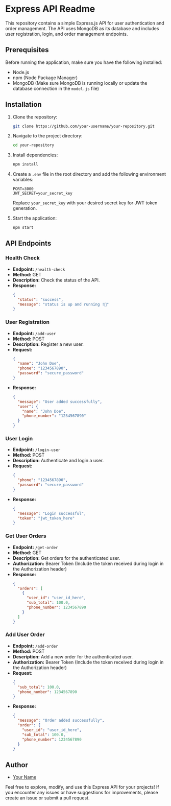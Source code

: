 # Express API Readme

This repository contains a simple Express.js API for user authentication and order management. The API uses MongoDB as its database and includes user registration, login, and order management endpoints.

## Prerequisites

Before running the application, make sure you have the following installed:

- Node.js
- npm (Node Package Manager)
- MongoDB (Make sure MongoDB is running locally or update the database connection in the `model.js` file)

## Installation

1. Clone the repository:

   ```bash
   git clone https://github.com/your-username/your-repository.git
   ```

2. Navigate to the project directory:

   ```bash
   cd your-repository
   ```

3. Install dependencies:

   ```bash
   npm install
   ```

4. Create a `.env` file in the root directory and add the following environment variables:

   ```env
   PORT=3000
   JWT_SECRET=your_secret_key
   ```

   Replace `your_secret_key` with your desired secret key for JWT token generation.

5. Start the application:

   ```bash
   npm start
   ```

## API Endpoints

### Health Check

- **Endpoint:** `/health-check`
- **Method:** GET
- **Description:** Check the status of the API.
- **Response:**
  ```json
  {
    "status": "success",
    "message": "status is up and running !🎉"
  }
  ```

### User Registration

- **Endpoint:** `/add-user`
- **Method:** POST
- **Description:** Register a new user.
- **Request:**
  ```json
  {
    "name": "John Doe",
    "phone": "1234567890",
    "password": "secure_password"
  }
  ```
- **Response:**
  ```json
  {
    "message": "User added successfully",
    "user": {
      "name": "John Doe",
      "phone_number": "1234567890"
    }
  }
  ```

### User Login

- **Endpoint:** `/login-user`
- **Method:** POST
- **Description:** Authenticate and login a user.
- **Request:**
  ```json
  {
    "phone": "1234567890",
    "password": "secure_password"
  }
  ```
- **Response:**
  ```json
  {
    "message": "Login successful",
    "token": "jwt_token_here"
  }
  ```

### Get User Orders

- **Endpoint:** `/get-order`
- **Method:** GET
- **Description:** Get orders for the authenticated user.
- **Authorization:** Bearer Token (Include the token received during login in the Authorization header)
- **Response:**
  ```json
  {
    "orders": [
      {
        "user_id": "user_id_here",
        "sub_total": 100.0,
        "phone_number": 1234567890
      }
    ]
  }
  ```

### Add User Order

- **Endpoint:** `/add-order`
- **Method:** POST
- **Description:** Add a new order for the authenticated user.
- **Authorization:** Bearer Token (Include the token received during login in the Authorization header)
- **Request:**
  ```json
  {
    "sub_total": 100.0,
    "phone_number": 1234567890
  }
  ```
- **Response:**
  ```json
  {
    "message": "Order added successfully",
    "order": {
      "user_id": "user_id_here",
      "sub_total": 100.0,
      "phone_number": 1234567890
    }
  }
  ```

## Author

- [Your Name](https://github.com/your-username)

Feel free to explore, modify, and use this Express API for your projects! If you encounter any issues or have suggestions for improvements, please create an issue or submit a pull request.
